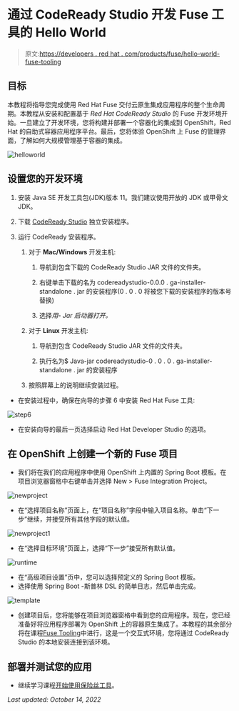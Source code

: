 # 通过 CodeReady Studio 开发 Fuse 工具的 Hello World

> 原文:[https://developers . red hat . com/products/fuse/hello-world-fuse-tooling](https://developers.redhat.com/products/fuse/hello-world-fuse-tooling)

## **目标**

本教程将指导您完成使用 Red Hat Fuse 交付云原生集成应用程序的整个生命周期。本教程从安装和配置基于 *Red Hat CodeReady Studio* 的 Fuse 开发环境开始。一旦建立了开发环境，您将构建并部署一个容器化的集成到 OpenShift，Red Hat 的自助式容器应用程序平台。最后，您将体验 OpenShift 上 Fuse 的管理界面，了解如何大规模管理基于容器的集成。

![helloworld](../Images/3a1f90ed85e967a1108aca4ca00da9a3.png)

## **设置您的开发环境**

1.  安装 Java SE 开发工具包(JDK)版本 11。我们建议使用开放的 JDK 或甲骨文 JDK。

2.  下载 [CodeReady Studio](https://developers.redhat.com/products/codeready-studio/download) 独立安装程序。

3.  运行 CodeReady 安装程序。

    1.  对于 **Mac/Windows** 开发主机:

        1.  导航到包含下载的 CodeReady Studio JAR 文件的文件夹。

        2.  右键单击下载的名为 codereadystudio-0.0.0 . ga-installer-standalone . jar 的安装程序(0 . 0 . 0 将被您下载的安装程序的版本号替换)

        3.  选择*用- Jar 启动器打开。*

    2.  对于 **Linux** 开发主机:

        1.  导航到包含 CodeReady Studio JAR 文件的文件夹。

        2.  执行名为$ Java-jar codereadystudio-0 . 0 . 0 . ga-installer-standalone . jar 的安装程序

    3.  按照屏幕上的说明继续安装过程。

*   在安装过程中，确保在向导的步骤 6 中安装 Red Hat Fuse 工具:

![step6](../Images/786cd76381d51735cc48f7a8d1cd7d29.png)

*   在安装向导的最后一页选择启动 Red Hat Developer Studio 的选项。

## **在 OpenShift 上创建一个新的 Fuse 项目**

*   我们将在我们的应用程序中使用 OpenShift 上内置的 Spring Boot 模板。在项目浏览器窗格中右键单击并选择 New > Fuse Integration Project。

![newproject](../Images/9ac0e978d1ba173c9af5a14bd03c66a7.png)

*   在“选择项目名称”页面上，在“项目名称”字段中输入项目名称。单击“下一步”继续，并接受所有其他字段的默认值。

![newproject1](../Images/27f0dc3ddfc15b376473c08e5ab417a3.png)

*   在“选择目标环境”页面上，选择“下一步”接受所有默认值。

![runtime](../Images/1ff3c8cf7dba07359969b971179916bd.png)

*   在“高级项目设置”页中，您可以选择预定义的 Spring Boot 模板。
*   选择使用 Spring Boot -斯普林 DSL 的简单日志，然后单击完成。

![template](../Images/243cd0bfb1571bdba09e380bbddaf941.png)

*   创建项目后，您将能够在项目浏览器窗格中看到您的应用程序。现在，您已经准备好将应用程序部署为 OpenShift 上的容器原生集成了。本教程的其余部分将在课程[Fuse Tooling](/learn)中进行，这是一个交互式环境，您将通过 CodeReady Studio 的本地安装连接到该环境。

## **部署并测试您的应用**

*   继续学习课程[开始使用保险丝工具](https://developers.redhat.com/courses/modern-app-dev/fuse-hello-world/)。

*Last updated: October 14, 2022*